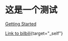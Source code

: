 # 这是一个测试
[Getting Started](./markdown-examples)

[Link to bilbili](https://www.bilibili.com/){target="_self"}